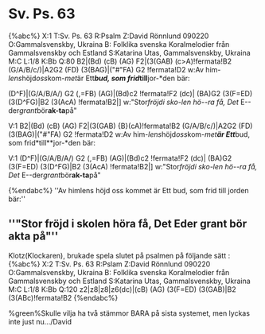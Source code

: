 # Sv. Ps. 63

{%abc%}
X:1
T:Sv. Ps. 63
R:Psalm
Z:David Rönnlund 090220
O:Gammalsvenskby, Ukraina
B: Folklika svenska Koralmelodier från Gammalsvenskby och Estland
S:Katarina Utas, Gammalsvenskby, Ukraina
M:C
L:1/8
K:Bb
Q:80
B2|(Bd) (cB) (AG) F2|(3(GAB) (c>A)!fermata!B2 (G/A/B/c/)|A2G2 (FD) (3(BAG)|("#"FA) G2 !fermata!D2
w:Av him-*lens*höjd*oss*kom-*met*är Ett***bud, som frid*till**jor-*den bär:

(D^F)|(G/A/B/A/) G2 (,=FB) (AG)|(Bd)c2 !fermata!F2 (dc)| (BA)G2 (3(F=ED) (3(D^FG)|B2 (3(AcA) !fermata!B2|]
w:"Stor*fröjd***i sko*-len hö--ra få, Det* E--der*grant*bör**ak-ta**på"

V:1
B2|(Bd) (cB) (AG) F2|(3(GAB) {B}(cA)!fermata!B2 (G/A/B/c/)|A2G2 (FD) (3(BAG)|("#"FA) G2 !fermata!D2
w:Av him-*lens*höjd*oss*kom-*met**är Ett***bud, som frid*till**jor-*den bär:

V:1
(D^F)|(G/A/B/A/) G2 (,=FB) (AG)|(Bd)c2 !fermata!F2 (dc)| (BA)G2 (3(F=ED) (3(D^FG)|B2 (3(AcA) !fermata!B2|]
w:"Stor*fröjd***i sko*-len hö--ra få, Det* E--der*grant*bör**ak-ta**på"

{%endabc%}
''Av himlens höjd oss kommet är Ett bud, som frid till jorden bär:''

''"Stor fröjd i skolen höra få, Det Eder grant bör akta på"''
----


Klotz(Klockaren), brukade spela slutet på psalmen på följande sätt :
{%abc%}
X:2
T:Sv. Ps. 63
R:Pslam
Z:David Rönnlund 090220
O:Gammalsvenskby, Ukraina
B: Folklika svenska Koralmelodier från Gammalsvenskby och Estland
S:Katarina Utas, Gammalsvenskby, Ukraina
M:C
L:1/8
K:Bb
Q:120
z2|z8|z8|z6(dc)|(cB) (AG) (3(F=ED) (3(GAB)|B2 (3(ABc)!fermata!B2
{%endabc%}

%green%Skulle vilja ha två stämmor BARA på sista systemet, men lyckas inte just nu.../David
